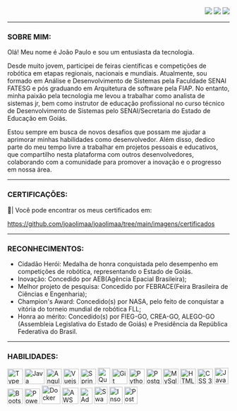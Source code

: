 <div>
    <section align="right">
    <a href="https://www.youtube.com/@joao_limaa/videos" target="_blank"><img src="https://img.shields.io/badge/YouTube-%23333?style=for-the-badge&logo=youtube&logoColor=white" target="_blank"></a>
    <a href="https://instagram.com/jplimag?igshid=YmMyMTA2M2Y=" target="_blank"><img src="https://img.shields.io/badge/-Instagram-%23333?style=for-the-badge&logo=instagram&logoColor=white" target="_blank"></a>
    <a href="https://www.linkedin.com/in/joao-limaa/" target="_blank"><img src="https://img.shields.io/badge/-LinkedIn-%23333?style=for-the-badge&logo=linkedin&logoColor=white" target="_blank"></a>   
  </section>
</div>

---

### **SOBRE MIM:**


<p>
  Olá! Meu nome é João Paulo e sou um entusiasta da tecnologia.

  Desde muito jovem, participei de feiras científicas e competições de robótica em etapas regionais, nacionais e mundiais. 
  Atualmente, sou formado em Análise e Desenvolvimento de Sistemas pela Faculdade SENAI FATESG e pós graduando em Arquitetura de software pela FIAP.
  No entanto, minha paixão pela tecnologia me levou a trabalhar como analista de sistemas jr, bem como instrutor de educação profissional no curso técnico de Desenvolvimento de Sistemas pelo SENAI/Secretaria do Estado de Educação em Goiás.

  Estou sempre em busca de novos desafios que possam me ajudar a aprimorar minhas habilidades como desenvolvedor. Além disso, 
  dedico parte do meu tempo livre a trabalhar em projetos pessoais e educativos, que compartilho nesta plataforma com outros 
  desenvolvedores, colaborando com a comunidade para promover a inovação e o progresso em nossa área.
</p> 

---

### **CERTIFICAÇÕES:**


📂| Você pode encontrar os meus certificados em: <p>https://github.com/joaolimaa/joaolimaa/tree/main/imagens/certificados</p>

---

### **RECONHECIMENTOS:**

* Cidadão Herói: Medalha de honra conquistada pelo desempenho em competições de robótica, representando o Estado de Goiás.
* Inovação: Concedido por AEB(Agência Epacial Brasileira);
* Melhor projeto de pesquisa: Concedido por FEBRACE(Feira Brasileira de Ciências e Engenharia);
* Champion's Award: Concedido(s) por NASA, pelo feito de conquistar a vitória do torneio mundial de robótica FLL;
* Honra ao mérito: Concedido(s) por FIEG-GO, CREA-GO, ALEGO-GO (Assembleia Legislativa do Estado de Goiás) e Presidência da República Federativa do Brasil.

---

### **HABILIDADES:**

<div>
    <img src="https://cdn.jsdelivr.net/gh/devicons/devicon/icons/typescript/typescript-original.svg" title="TypeScript" width="35px" height="35px"/>
    <img src="https://cdn.jsdelivr.net/gh/devicons/devicon/icons/java/java-original.svg" width="45" title="Java" height="35px"/> 
    <img src="https://cdn.jsdelivr.net/gh/devicons/devicon/icons/angularjs/angularjs-original.svg" title="Angular" width="35px" height="35px"/> 
    <img src= "https://cdn.jsdelivr.net/gh/devicons/devicon@latest/icons/vuejs/vuejs-original.svg" title="Vuejs" width="35px" height="35px"/> 
    <img src="https://cdn.jsdelivr.net/gh/devicons/devicon/icons/spring/spring-original.svg" title="Spring" width="35px" height="35px"/> 
    <img src="https://cdn.jsdelivr.net/gh/devicons/devicon@latest/icons/quarkus/quarkus-original.svg" title="Quarkus" width="28px" height="37px"/>
    <img src="https://cdn.jsdelivr.net/gh/devicons/devicon/icons/git/git-original.svg" title="Git" width="35px" height="35px"/> 
    <img src="https://cdn.jsdelivr.net/gh/devicons/devicon/icons/python/python-original.svg" title="Python" width="35px" height="35px"/> 
    <img src="https://cdn.jsdelivr.net/gh/devicons/devicon/icons/postgresql/postgresql-original.svg" title="PostgreSQL" width="35px" height="35px"/> 
    <img src="https://cdn.jsdelivr.net/gh/devicons/devicon/icons/mysql/mysql-original.svg" title="MySql" width="35px" height="35px"/> 
    <img src="https://cdn.jsdelivr.net/gh/devicons/devicon/icons/html5/html5-original.svg" title="HTML 5" width="35px" height="35px"/> 
    <img src="https://cdn.jsdelivr.net/gh/devicons/devicon/icons/css3/css3-original.svg" title="CSS 3" width="35px" height="35px"/> 
    <img src="https://cdn.jsdelivr.net/gh/devicons/devicon/icons/javascript/javascript-original.svg" title="JavaScript" width="31px" height="37px"/>
    <img src="https://cdn.jsdelivr.net/gh/devicons/devicon/icons/bootstrap/bootstrap-original.svg" title="Bootstrap" width="35px" height="35px"/>
    <img src="https://img.icons8.com/color/512/power-bi.png" title="Power BI" width="35" height="35"/>
    <img src="https://cdn.jsdelivr.net/gh/devicons/devicon/icons/docker/docker-original.svg" title="Docker" width="42" height="42"/>
    <img src="https://cdn.jsdelivr.net/gh/devicons/devicon/icons/amazonwebservices/amazonwebservices-original-wordmark.svg" title="AWS" width="37px" height="37px"/>
    <img src="https://cdn.jsdelivr.net/gh/devicons/devicon/icons/illustrator/illustrator-plain.svg" title="Adobe Illustrator" width="28px" height="37px"/> 
    <img src="https://cdn.jsdelivr.net/gh/devicons/devicon@latest/icons/swagger/swagger-original.svg" title="Swagger" width="30px" height="39px"/>
    <img src="https://cdn.jsdelivr.net/gh/devicons/devicon@latest/icons/insomnia/insomnia-original.svg" title="Insomnia" width="30px" height="39px"/>
    <img src="https://cdn.jsdelivr.net/gh/devicons/devicon@latest/icons/postman/postman-original.svg" title="Postman" width="30px" height="39px"/>
</div>
